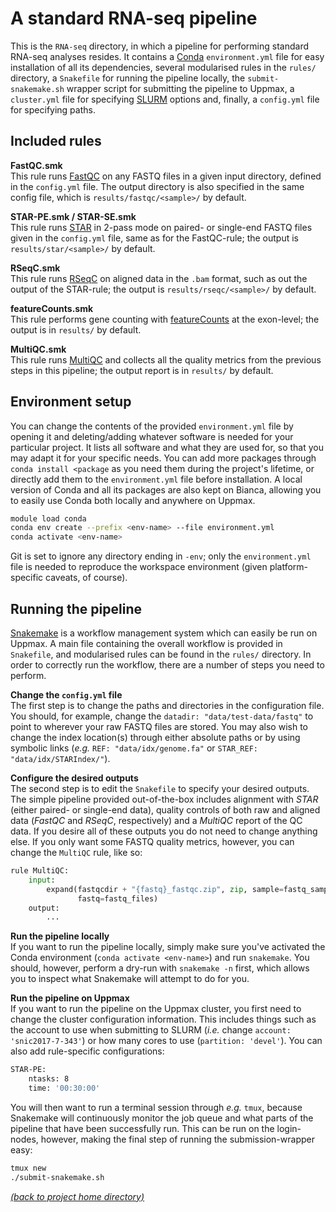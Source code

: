 # A standard RNA-seq pipeline

This is the `RNA-seq` directory, in which a pipeline for performing standard
RNA-seq analyses resides. It contains a [Conda][conda-home] `environment.yml`
file for easy installation of all its dependencies, several modularised rules
in the `rules/` directory, a `Snakefile` for running the pipeline locally, the
`submit-snakemake.sh` wrapper script for submitting the pipeline to Uppmax,
a `cluster.yml` file for specifying [SLURM][slurm-home] options and, finally, a
`config.yml` file for specifying paths.

## Included rules

**FastQC.smk** \
This rule runs [FastQC][fastqc-home] on any FASTQ files in a given input
directory, defined in the `config.yml` file. The output directory is also
specified in the same config file, which is `results/fastqc/<sample>/` by
default.

**STAR-PE.smk / STAR-SE.smk** \
This rule runs [STAR][star-home] in 2-pass mode on paired- or single-end FASTQ
files given in the `config.yml` file, same as for the FastQC-rule; the output
is `results/star/<sample>/` by default.

**RSeqC.smk** \
This rule runs [RSeqC][rseqc-home] on aligned data in the `.bam` format,
such as out the output of the STAR-rule; the output is
`results/rseqc/<sample>/` by default.

**featureCounts.smk** \
This rule performs gene counting with [featureCounts][featurecounts-home] at
the exon-level; the output is in `results/` by default.

**MultiQC.smk** \
This rule runs [MultiQC][mqc-home] and collects all the quality metrics from
the previous steps in this pipeline; the output report is in `results/` by
default.

## Environment setup
You can change the contents of the provided `environment.yml` file by opening
it and deleting/adding whatever software is needed for your particular project.
It lists all software and what they are used for, so that you may adapt it for
your specific needs. You can add more packages through `conda install <package`
as you need them during the project's lifetime, or directly add them to the
`environment.yml` file before installation. A local version of Conda and all
its packages are also kept on Bianca, allowing you to easily use Conda both
locally and anywhere on Uppmax.

```bash
module load conda
conda env create --prefix <env-name> --file environment.yml
conda activate <env-name>
```

Git is set to ignore any directory ending in `-env`; only the `environment.yml`
file is needed to reproduce the workspace environment (given platform-specific
caveats, of course).

## Running the pipeline 

[Snakemake][snakemake-home] is a workflow management system which can easily be
run on Uppmax. A main file containing the overall workflow is provided in
`Snakefile`, and modularised rules can be found in the `rules/` directory. In
order to correctly run the workflow, there are a number of steps you need to
perform.

**Change the `config.yml` file** \
The first step is to change the paths and directories in the configuration
file. You should, for example, change the `datadir: "data/test-data/fastq"` to
point to wherever your raw FASTQ files are stored. You may also wish to change
the index location(s) through either absolute paths or by using symbolic links 
(*e.g.* `REF: "data/idx/genome.fa"` or `STAR_REF: "data/idx/STARIndex/"`).

**Configure the desired outputs** \
The second step is to edit the `Snakefile` to specify your desired outputs. The
simple pipeline provided out-of-the-box includes alignment with *STAR* (either
paired- or single-end data), quality controls of both raw and aligned data
(*FastQC* and *RSeqC*, respectively) and a *MultiQC* report of the QC data.
If you desire all of these outputs you do not need to change anything else.
If you only want some FASTQ quality metrics, however, you can change the
`MultiQC` rule, like so:

```python
rule MultiQC:
    input:
        expand(fastqcdir + "{fastq}_fastqc.zip", zip, sample=fastq_samples,
               fastq=fastq_files)
    output:
        ...
```

**Run the pipeline locally** \
If you want to run the pipeline locally, simply make sure you've activated the
Conda environment (`conda activate <env-name>`) and run `snakemake`. You
should, however, perform a dry-run with `snakemake -n` first, which allows you
to inspect what Snakemake will attempt to do for you.

**Run the pipeline on Uppmax** \
If you want to run the pipeline on the Uppmax cluster, you first need to change
the cluster configuration information. This includes things such as the account
to use when submitting to SLURM (*i.e.* change `account: 'snic2017-7-343'`) or
how many cores to use (`partition: 'devel'`). You can also add rule-specific
configurations:

```bash
STAR-PE:
    ntasks: 8
    time: '00:30:00'
```

You will then want to run a terminal session through *e.g.* `tmux`, because
Snakemake will continuously monitor the job queue and what parts of the
pipeline that have been successfully run. This can be run on the login-nodes,
however, making the final step of running the submission-wrapper easy:

```bash
tmux new
./submit-snakemake.sh
```

[*(back to project home directory)*][sf-home]

[conda-home]: https://conda.io/en/latest/
[fastqc-home]: https://www.bioinformatics.babraham.ac.uk/projects/fastqc/
[featurecounts-home]: http://bioinf.wehi.edu.au/featureCounts/
[mqc-home]: https://multiqc.info/
[rseqc-home]: http://rseqc.sourceforge.net/
[sf-home]: https://github.com/NBISweden/NBIS-support-framework
[slurm-home]: https://slurm.schedmd.com/documentation.html
[snakemake-home]: https://snakemake.readthedocs.io/en/stable/
[star-home]: https://github.com/alexdobin/STAR
